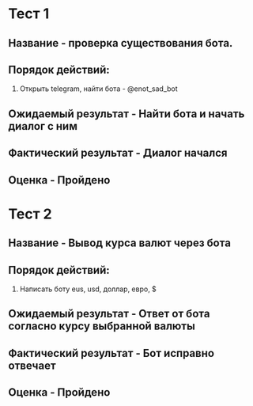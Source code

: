 #  Тест 1
## Название - проверка существования бота.
## Порядок действий: 
1. Открыть telegram, найти бота - @enot_sad_bot
## Ожидаемый результат - Найти бота и начать диалог с ним
## Фактический результат - Диалог начался
## Оценка - Пройдено

#  Тест 2
## Название - Вывод курса валют через бота
## Порядок действий:
1. Написать боту eus, usd, доллар, евро, $
## Ожидаемый результат - Ответ от бота согласно курсу выбранной валюты
## Фактический результат - Бот исправно отвечает
## Оценка - Пройдено

